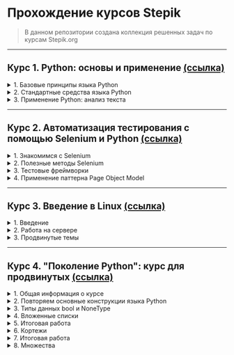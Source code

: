 # Прохождение курсов Stepik
>В данном репозитории создана коллекция решенных задач по курсам Stepik.org
---
## Курс 1. Python: основы и применение [(ссылка)](https://stepik.org/course/512/syllabus)
<details> 
    <summary>1. Базовые принципы языка Python</summary>
    <li>Введение</li>
    <li>Модель данных: объекты</li>
    <li>Функции и стек вызовов</li>
    <li>Пространства имен и области видимости</li>
    <li>Введение в классы</li>
    <li>Наследование классов</li>
</details>
<details> 
    <summary>2. Стандартные средства языка Python</summary>
    <li>Ошибки и исключения</li>
    <li>Работа с кодом: модули и импорт</li>
    <li>Итераторы и генераторы</li>
    <li>Работа с файловой системой и файлами </li>
    <li>Работа с функциями: functool и лямбда функции</li>
    <li>Стиль программирования: pep8 и документация</li>
</details>
<details> 
    <summary>3. Применение Python: анализ текста</summary>
    <li>Стандартные методы и функции для строк</li>
    <li>Регулярные выражения в Python</li>
    <li>Обзорно об интернете: http-запросы, html-страницы и requests</li>
    <li>Распространенный форматы текстовых файлов: CVN, JSON</li>
    <li>API</li>
    <li>XML, библиотека ElementTree, библиотека lxml</li>
    <li>Заключение</li>
</details>

---
## Курс 2. Автоматизация тестирования с помощью Selenium и Python [(ссылка)](https://stepik.org/course/575/syllabus)
<details> 
    <summary>1. Знакомимся с Selenium</summary>
    <li>Введение</li>
    <li>Запускаем браузер с помощью Selenium WebDriver</li>
    <li>Структура веб-страницы</li>
    <li>Поиск элементов</li>
    <li>Практикуемся в написании CSS-селекторов</li>
    <li>Поиск элементов с помощью Selenium WebDriver</li>
</details>
<details> 
    <summary>2. Полезные методы Selenium</summary>
    <li>Основные методы Selenium</li>
    <li>Работа с файлами, списками и js-скриптами</li>
    <li>Работа с окнами</li>
    <li>Настройка ожиданий</li>
    <li>Итоги второго модуля</li>
    <li>Полезные ссылки к первому и второму модулям</li>
</details>
<details> 
    <summary>3. Тестовые фреймворки</summary>
    <li>Лирическое отступление про Git</li>
    <li>Тестирование web-приложений и тестовые фреймворки</li>
    <li>Тестирование с помощью PyTest</li>
    <li>Использование фикстур в PyTest</li>
    <li>PyTest — маркировка</li>
    <li>PyTest — параметризация, конфигурирование, плагины</li>
    <li>Итоги третьего модуля</li>
    <li>Полезные ссылки к третьему модулю</li>
</details>
<details> 
    <summary>4. Применение паттерна Page Object Model</summary>
    <li>Что такое Page Object?</li>
    <li>Пишем первые тесты с помощью Page Object</li>
    <li>Улучшаем дизайн тестов</li>
    <li>Фреймворки для Page Object</li>
    <li>Полезные ссылки к четвёртому модулю</li>
    <li>Итоги курса</li>
</details>

---
## Курс 3. Введение в Linux [(ссылка)](https://stepik.org/course/73/syllabus)
<details> 
<summary>1. Введение</summary>
<li>Общая информация о курсе</li>
<li>Как установить Linux</li>
<li>Осваиваем Linux</li>
<li>Terminal: основы</li>
<li>Запуск исполняемых файлов</li>
<li>Ввод / вывод</li>
<li>Скачивание файлов из интернета</li>
<li>Работа с архивами</li>
<li>Поиск файлов и слов в файлах</li>
</details>
<details> 
<summary>2. Работа на сервере</summary>
<li>Знакомство с сервером</li>
<li>Обмен файлами</li>
<li>Запуск приложений</li>
<li>Контроль запускаемых программ</li>
<li>Многопоточные приложения</li>
<li>Менеджер терминалов tmux</li>
<li>Как установить Linux: расширенное руководство</li>
</details>
<details> 
<summary>3. Продвинутые темы</summary>
<li>Текстовый редактор vim</li>
<li>Скрипты на bash: основы</li>
<li>Скрипты на bash: ветвления и циклы</li>
<li>Скрипты на bash: разное</li>
<li>Продвинутый поиск и редактирование</li>
<li>Строим графики в gnuplot</li>
<li>Разное</li>
</details>

---
## Курс 4. "Поколение Python": курс для продвинутых [(ссылка)](https://stepik.org/course/68343/syllabus)
<details> 
<summary>1. Общая информация о курсе</summary>
<li>О курсе</li>
<li>Как проходить курс</li>
</details>
<details> 
<summary>2. Повторяем основные конструкции языка Python</summary>
<li>Часть 1</li>
<li>Часть 2</li>
</details>
<details> 
<summary>3. Типы данных bool и NoneType</summary>
<li>Тип данных bool</li>
<li>Тип данных NoneType</li>
</details>
<details> 
<summary>4. Вложенные списки</summary>
<li>Повторяем списки</li>
<li>Вложенные списки. Часть 1</li>
<li>Вложенные списки. Часть 2</li>
<li>Матрицы. Часть 1</li>
<li>Матрицы. Часть 2</li>
<li>Матрицы. Часть 3</li>
<li>Операции над матрицами в математике</li>
</details>
<details> 
<summary>5. Итоговая работа</summary>
<li>Итоговая работа</li>
</details>
<details> 
<summary>6. Кортежи</summary>
<li>Введение в кортежи</li>
<li>Основы работы с кортежами. Часть 1</li>
<li>Основы работы с кортежами. Часть 2</li>
</details>
<details> 
<summary>7. Итоговая работа</summary>
<li>Итоговая работа</li>
</details>
<details> 
<summary>8. Множества</summary>
<li>Множества в математике</li>
<li>Операции над множествами, диаграммы Эйлера-Венна <b><--[Я тут]</b> </li>
<li>Введение в множества в Python</li>
<li>Основы работы с множествами</li>
<li>Методы множеств. Часть 1</li>
<li>Методы множеств. Часть 2</li>
<li>Методы множеств. Часть 3</li>
<li>Генераторы множеств и frozenset</li>
</details>
